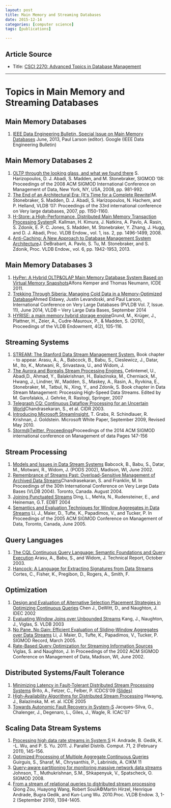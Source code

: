 ```yaml
---
layout: post
title: Main Memory and Streaming Databases
date: 2015-12-14
categories: [computer science]
tags: [publications]

---
```


## Article Source

* Title: [CSCI 2270: Advanced Topics in Database Management](http://cs.brown.edu/courses/cs227/home.html)

---

# Topics in Main Memory and Streaming Databases

## Main Memory Databases

1.  [IEEE Data Engineering Bulletin, Special Issue on Main Memory Databases](http://sungsoo.github.com/papers/ieee-june2013.pdf) June, 2013, Paul Larson (editor). Google (IEEE Data Engineering Bulletin)

## Main Memory Databases 2

1.  [OLTP through the looking glass, and what we found there](http://sungsoo.github.com/papers/mm2-oltplookingglass.pdf) S. Harizopoulos, D. J. Abadi, S. Madden, and M. Stonebraker, SIGMOD ’08: Proceedings of the 2008 ACM SIGMOD International Conference on Management of Data, New York, NY, USA, 2008, pp. 981-992.
2.  [The End of an Architectural Era: (It's Time for a Complete Rewrite)](http://sungsoo.github.com/papers/mm2-rewrite.pdf)M. Stonebraker, S. Madden, D. J. Abadi, S. Harizopoulos, N. Hachem, and P. Helland, VLDB ’07: Proceedings of the 33rd international conference on Very large databases, 2007, pp. 1150-1160.
3.  [H-Store: a High-Performance, Distributed Main Memory Transaction Processing System](http://sungsoo.github.com/papers/mm2-hstore.pdf)R. Kallman, H. Kimura, J. Natkins, A. Pavlo, A. Rasin, S. Zdonik, E. P. C. Jones, S. Madden, M. Stonebraker, Y. Zhang, J. Hugg, and D. J. Abadi, Proc. VLDB Endow., vol. 1, iss. 2, pp. 1496-1499, 2008.
4.  [Anti-Caching: A New Approach to Database Management System Architecture](http://sungsoo.github.com/papers/mm2-anticaching.pdf)J. DeBrabant, A. Pavlo, S. Tu, M. Stonebraker, and S. Zdonik, Proc. VLDB Endow., vol. 6, pp. 1942-1953, 2013.

## Main Memory Databases 3

1.  [HyPer: A Hybrid OLTP&OLAP Main Memory Database System Based on Virtual Memory Snapshots](http://sungsoo.github.com/papers/mm2-hyper.pdf)Alfons Kemper and Thomas Neumann, ICDE 2011.
2.  [Trekking Through Siberia: Managing Cold Data in a Memory-Optimized Database](http://sungsoo.github.com/papers/mm2-siberia.pdf)Ahmed Eldawy, Justin Levandoski, and Paul Larson, International Conference on Very Large Databases (PVLDB Vol. 7, Issue. 11), June 2014, VLDB – Very Large Data Bases, September 2014
3.  [HYRISE: a main memory hybrid storage engine](http://sungsoo.github.com/papers/mm2-hyrise.pdf)Grund, M., Krüger, J., Plattner, H., Zeier, A., Cudre-Mauroux, P., & Madden, S. (2010), Proceedings of the VLDB Endowment, 4(2), 105-116.

## Streaming Systems

1.  [STREAM: The Stanford Data Stream Management System.](http://sungsoo.github.com/papers/ss-STREAM.pdf) Book chapter - to appear. Arasu, A., A., Babcock, B., Babu, S., Cieslewicz, J., Datar, M., Ito, K., Motwani, R., Srivastava, U., and Widom, J.
2.  [The Aurora and Borealis Stream Processing Engines.](http://sungsoo.github.com/papers/ss-aurora.pdf) Cetintemel, U., Abadi,D., Ahmad, Y., Balakrishnan, H., Balazinska, M., Cherniack, M., Hwang, J., Lindner, W., Madden, S., Maskey, A., Rasin, A., Ryvkina, E., Stonebraker, M., Tatbul, N., Xing, Y., and Zdonik, S. Book chapter in Data Stream Management: Processing High-Speed Data Streams. Edited by M. Garofalakis, J. Gehrke, R. Rastogi, Springer, 2007
3.  [Telegraph CQ: Continuous Dataflow Processing for an Uncertain World](http://sungsoo.github.com/papers/ss-telegraphcq.pdf)Chandrasekaran, S., et al. CIDR 2003.
4.  [Introducing Microsoft StreamInsight.](http://sungsoo.github.com/papers/ss-microsoftcep.docx) T. Grabs, R. Schindlauer, R. Krishnan, J. Goldstein. Microsoft White Paper, September 2009, Revised May 2010.
5.  [Storm@Twitter, Proceedings](http://sungsoo.github.com/papers/ss-storm.pdf)Proceedings of the 2014 ACM SIGMOD international conference on Management of data Pages 147-156

## Stream Processing

1.  [Models and Issues in Data Stream Systems](http://sungsoo.github.com/papers/sp-modelsandissues.pdf) Babcock, B., Babu, S., Datar, M., Motwani, R., Widom, J. (PODS 2002), Madison, WI, June 2002.
2.  [Remembrance of Streams Past: Overload-Sensitive Management of Archived Data Streams](http://sungsoo.github.com/papers/sp-archivedstreams.pdf)Chandrasekaran, S. and Franklin, M. In Proceedings of the 30th International Conference on Very Large Data Bases (VLDB 2004). Toronto, Canada. August 2004.
3.  [Joining Punctuated Streams](http://sungsoo.github.com/papers/sp-pjoin.pdf) Ding, L., Mehta,  N., Rudensteiner, E., and Heineman, G.T. EDBT 2004
4.  [Semantics and Evaluation Techniques for Window Aggregates in Data Streams](http://sungsoo.github.com/papers/sp-semanticsevaluation.pdf) Li, J., Maier, D., Tufte, K., Papadimos, V., and Tucker, P. In Proceedings of the 2005 ACM SIGMOD Conference on Management of Data, Toronto, Canada, June 2005.

## Query Languages

1.  [The CQL Continuous Query Language: Semantic Foundations and Query Execution](http://sungsoo.github.com/papers/ql-cql.pdf) Arasu, A., Babu, S., and Widom, J. Technical Report, October 2003.
2.  [Hancock: A Language for Extracting Signatures from Data Streams](http://sungsoo.github.com/papers/ql-hancock.pdf) Cortes, C., Fisher, K., Pregibon, D., Rogers, A., Smith, F.


## Optimization

1.  [Design and Evaluation of Alternative Selection Placement Strategies in Optimizing Continuous Queries](http://sungsoo.github.com/papers/opt-designandevaluation.pdf) Chen J., DeWitt, D., and Naughton, J. IDEC 2002
2.  [Evaluating Window Joins over Unbounded Streams](http://sungsoo.github.com/papers/opt-windowjoin.pdf) Kang, J., Naughton, J., Viglas, S. VLDB 2003
3.  [No Pane, No Gain: Efficient Evaluation of Sliding-Window Aggregates over Data Streams](http://sungsoo.github.com/papers/opt-slidingwindowagg.pdf) Li, J. Maier, D., Tufte, K., Papadimos, V., Tucker, P. SIGMOD Record, March 2005.
4.  [Rate-Based Query Optimization for Streaming Information Sources](http://sungsoo.github.com/papers/opt-ratebasedquery.pdf) Viglas, S. and Naughton, J. In Proceedings of the 2002 ACM SIGMOD Conference on Management of Data, Madison, WI, June 2002.


## Distributed Systems/Fault Tolerance

1.  [Minimizing Latency in Fault-Tolerant Distributed Stream Processing Systems](http://sungsoo.github.com/papers/ds-minimizinglatency.pdf) Brito, A., Fetzer, C., Felber, P. ICDCS'09 [(Slides)](http://sungsoo.github.com/papers/ds-minimizinglatency-slides.pdf)
2.  [High-Availability Algorithms for Distributed Stream Processing](http://sungsoo.github.com/papers/ds-highavailability.pdf) Hwayng, J., Balazinska, M. et. al. ICDE 2005
3.  [Towards Autonomic Fault Recovery in System-S](http://sungsoo.github.com/papers/ds-towardsautomatic.pdf) Jacques-Silva, G., Chalenger, J., Degenaro, L., Giles, J., Wagle, R. ICAC'07

## Scaling Data Stream Systems

1.  [Processing high data rate streams in System S](http://sungsoo.github.com/papers/sds-processinghighdata.pdf) H. Andrade, B. Gedik, K. -L. Wu, and P. S. Yu. 2011. J. Parallel Distrib. Comput. 71, 2 (February 2011), 145-156.
2.  [Optimized Processing of Multiple Aggregate Continuous Queries](http://sungsoo.github.com/papers/sds-optimizedprocessing.pdf) Guirguis, S., Sharaf, M., Chrysanthis, P., Labrinids, A. CIKM 11
3.  [Query-aware partitioning for monitoring massive network data streams](http://sungsoo.github.com/papers/sds-queryaware.pdf) Johnson, T., Muthukrishnan, S.M., Shkapenyuk, V., Spatscheck, O. SIGMOD 2008.
4.  [From a stream of relational queries to distributed stream processing](http://sungsoo.github.com/papers/sds-streamrelational.pdf) Qiong Zou, Huayong Wang, Robert SoulÃ©Martin Hirzel, Henrique Andrade, Bugra Gedik, and Kun-Lung Wu. 2010.Proc. VLDB Endow. 3, 1-2 (September 2010), 1394-1405.

